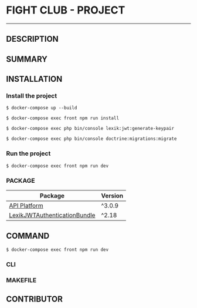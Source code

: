 # FIGHT CLUB - PROJECT
___
## DESCRIPTION

## SUMMARY

## INSTALLATION

### Install the project
```
$ docker-compose up --build
```

```
$ docker-compose exec front npm run install
```

```
$ docker-compose exec php bin/console lexik:jwt:generate-keypair
```

```
$ docker-compose exec php bin/console doctrine:migrations:migrate
```

### Run the project
```
$ docker-compose exec front npm run dev
```

### PACKAGE

| Package                                                                               | Version |
|---------------------------------------------------------------------------------------|---------|
| [API Platform](https://github.com/api-platform/api-platform)                          | ^3.0.9  |
| [LexikJWTAuthenticationBundle](https://github.com/lexik/LexikJWTAuthenticationBundle) | ^2.18   |

## COMMAND

```
$ docker-compose exec front npm run dev
```
### CLI

### MAKEFILE

## CONTRIBUTOR
